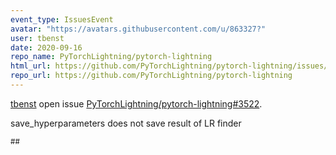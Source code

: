 ```yaml
---
event_type: IssuesEvent
avatar: "https://avatars.githubusercontent.com/u/863327?"
user: tbenst
date: 2020-09-16
repo_name: PyTorchLightning/pytorch-lightning
html_url: https://github.com/PyTorchLightning/pytorch-lightning/issues/3522
repo_url: https://github.com/PyTorchLightning/pytorch-lightning
---
```


<a href='https://github.com/tbenst' target='_blank'>tbenst</a> open issue <a href='https://github.com/PyTorchLightning/pytorch-lightning/issues/3522' target='_blank'>PyTorchLightning/pytorch-lightning#3522</a>.

<p>save_hyperparameters does not save result of LR finder</p><small>## 